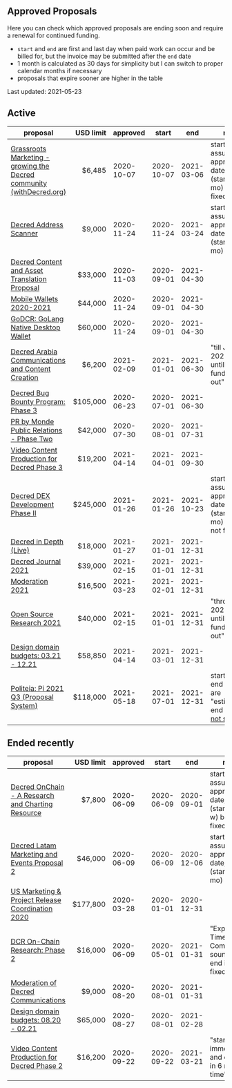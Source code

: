 ## Approved Proposals

Here you can check which approved proposals are ending soon and require a renewal for continued funding.

- `start` and `end` are first and last day when paid work can occur and be billed for, but the invoice may be submitted after the `end` date
- 1 month is calculated as 30 days for simplicity but I can switch to proper calendar months if necessary
- proposals that expire sooner are higher in the table

Last updated: 2021-05-23

## Active

proposal|USD limit|approved|start|end|note
---|--:|---|---|---|---
[Grassroots Marketing - growing the Decred community (withDecred.org)](https://proposals.decred.org/proposals/2bf72e6)|$6,485|2020-10-07|2020-10-07|2021-03-06|start assumed as approval date, end is (start + 5 mo) but not fixed
[Decred Address Scanner](https://proposals.decred.org/proposals/3943bff)|$9,000|2020-11-24|2020-11-24|2021-03-24|start assumed as approval date, end is (start + 4 mo)
[Decred Content and Asset Translation Proposal](https://proposals.decred.org/proposals/c093b8a)|$33,000|2020-11-03|2020-09-01|2021-04-30|
[Mobile Wallets 2020-2021](https://proposals.decred.org/proposals/bc499c9)|$44,000|2020-11-24|2020-09-01|2021-04-30|
[GoDCR: GoLang Native Desktop Wallet](https://proposals.decred.org/proposals/e5c8051)|$60,000|2020-11-24|2020-09-01|2021-04-30|
[Decred Arabia Communications and Content Creation](https://proposals.decred.org/proposals/d0c32d5)|$6,200|2021-02-09|2021-01-01|2021-06-30|"till June 2021 or until the funds run out"
[Decred Bug Bounty Program: Phase 3](https://proposals.decred.org/proposals/2170df6)|$105,000|2020-06-23|2020-07-01|2021-06-30|
[PR by Monde Public Relations - Phase Two](https://proposals.decred.org/proposals/c81926b)|$42,000|2020-07-30|2020-08-01|2021-07-31|
[Video Content Production for Decred Phase 3](https://proposals.decred.org/proposals/95a1409)|$19,200|2021-04-14|2021-04-01|2021-09-30|
[Decred DEX Development Phase II](https://proposals.decred.org/proposals/d462ac3)|$245,000|2021-01-26|2021-01-26|2021-10-23|start assumed as approval date, end is (start + 9 mo) but is not fixed
[Decred in Depth (Live)](https://proposals.decred.org/proposals/391108e)|$18,000|2021-01-27|2021-01-01|2021-12-31|
[Decred Journal 2021](https://proposals.decred.org/proposals/1d74b88)|$39,000|2021-02-15|2021-01-01|2021-12-31|
[Moderation 2021](https://proposals.decred.org/proposals/e1cda44)|$16,500|2021-03-23|2021-02-01|2021-12-31|
[Open Source Research 2021](https://proposals.decred.org/proposals/020b8b0)|$40,000|2021-02-15|2021-01-01|2021-12-31|"throughout 2021 or until the funds run out"
[Design domain budgets: 03.21 - 12.21](https://proposals.decred.org/proposals/76eba5a)|$58,850|2021-04-14|2021-03-01|2021-12-31|
[Politeia: Pi 2021 Q3 (Proposal System)](https://proposals.decred.org/record/91cfcc8)|$118,000|2021-05-18|2021-07-01|2021-12-31|start and end dates are "estimated", end date is [not strict](https://proposals.decred.org/record/91cfcc8/comments/8)

## Ended recently

proposal|USD limit|approved|start|end|note
---|--:|---|---|---|---
[Decred OnChain - A Research and Charting Resource](https://proposals.decred.org/proposals/0230918)|$7,800|2020-06-09|2020-06-09|2020-09-01|start assumed as approval date, end is (start + 12 w) but not fixed
[Decred Latam Marketing and Events Proposal 2](https://proposals.decred.org/proposals/3c02b67)|$46,000|2020-06-09|2020-06-09|2020-12-06|start assumed as approval date, end is (start + 6 mo)
[US Marketing & Project Release Coordination 2020](https://proposals.decred.org/proposals/c830ea5)|$177,800|2020-03-28|2020-01-01|2020-12-31|
[DCR On-Chain Research: Phase 2](https://proposals.decred.org/proposals/68a32c1)|$16,000|2020-06-09|2020-05-01|2021-01-31|"Expected Time for Completion" sounds like end is not fixed
[Moderation of Decred Communications](https://proposals.decred.org/proposals/32cba00)|$9,000|2020-08-20|2020-08-01|2021-01-31|
[Design domain budgets: 08.20 - 02.21](https://proposals.decred.org/proposals/1dc1571)|$65,000|2020-08-27|2020-08-01|2021-02-28|
[Video Content Production for Decred Phase 2](https://proposals.decred.org/proposals/1e55a41)|$16,200|2020-09-22|2020-09-22|2021-03-21|"starting immediately and ending in 6 months' time"
